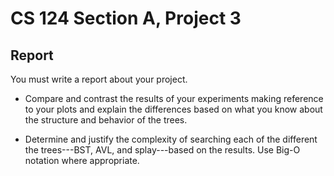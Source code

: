 # CS 124 Section A, Project 3

## Report

You must write a report about your project.

* Compare and contrast the results of your experiments making reference to your plots and explain the differences based on what you know about the structure and behavior of the trees.


* Determine and justify the complexity of searching each of the different the trees---BST, AVL, and splay---based on the results. Use Big-O notation where appropriate.

